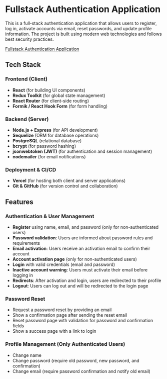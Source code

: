 # Fullstack Authentication Application

This is a full-stack authentication application that allows users to register, log in, activate accounts via email, reset passwords, and update profile information. The project is built using modern web technologies and follows best security practices.

[Fullstack Authentication Application](https://fullstack-auth-app-client.vercel.app/)

## Tech Stack

### Frontend (Client)

- **React** (for building UI components)
- **Redux Toolkit** (for global state management)
- **React Router** (for client-side routing)
- **Formik / React Hook Form** (for form handling)

### Backend (Server)

- **Node.js + Express** (for API development)
- **Sequelize** (ORM for database operations)
- **PostgreSQL** (relational database)
- **bcrypt** (for password hashing)
- **jsonwebtoken (JWT)** (for authentication and session management)
- **nodemailer** (for email notifications)

### Deployment & CI/CD

- **Vercel** (for hosting both client and server applications)
- **Git & GitHub** (for version control and collaboration)

## Features

### Authentication & User Management

- **Register** using name, email, and password (only for non-authenticated users)
- **Password validation**: Users are informed about password rules and requirements
- **Email activation**: Users receive an activation email to confirm their account
- **Account activation page** (only for non-authenticated users)
- **Login** with valid credentials (email and password)
- **Inactive account warning**: Users must activate their email before logging in
- **Redirects**: After activation and login, users are redirected to their profile
- **Logout**: Users can log out and will be redirected to the login page

### Password Reset

- Request a password reset by providing an email
- Show a confirmation page after sending the reset email
- Reset password page with validation for password and confirmation fields
- Show a success page with a link to login

### Profile Management (Only Authenticated Users)

- Change name
- Change password (require old password, new password, and confirmation)
- Change email (require password confirmation and notify old email)

